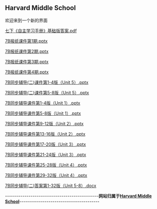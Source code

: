 ## Harvard Middle School
欢迎来到一个新的界面


[七下《自主学习手册》基础版答案.pdf](https://github.com/Nzw0906/2/files/8572146/default.pdf)


[7B报纸课件第1期.pptx](https://github.com/Nzw0906/2/files/8572192/7B.1.pptx)


[7B报纸课件第2期.pptx](https://github.com/Nzw0906/2/files/8572193/7B.2.pptx)


[7B报纸课件第3期.pptx](https://github.com/Nzw0906/2/files/8572195/7B.3.pptx)


[7B报纸课件第4期.pptx](https://github.com/Nzw0906/2/files/8572196/7B.4.pptx)


[7B同步辅导(二)课件第1-4版（Unit 5）.pptx](https://github.com/Nzw0906/2/files/8572197/7B.1-4.Unit.5.pptx)


[7B同步辅导(二)课件第5-8版（Unit 5）.pptx](https://github.com/Nzw0906/2/files/8572200/7B.5-8.Unit.5.pptx)


[7B同步辅导课件第1-4版（Unit 1）.pptx](https://github.com/Nzw0906/2/files/8572202/7B.1-4.Unit.1.pptx)


[7B同步辅导课件第5-8版（Unit 1）.pptx](https://github.com/Nzw0906/2/files/8572203/7B.5-8.Unit.1.pptx)


[7B同步辅导课件第9-12版（Unit 2）.pptx](https://github.com/Nzw0906/2/files/8572204/7B.9-12.Unit.2.pptx)


[7B同步辅导课件第13-16版（Unit 2）.pptx](https://github.com/Nzw0906/2/files/8572206/7B.13-16.Unit.2.pptx)


[7B同步辅导课件第17-20版（Unit 3）.pptx](https://github.com/Nzw0906/2/files/8572209/7B.17-20.Unit.3.pptx)


[7B同步辅导课件第21-24版（Unit 3）.pptx](https://github.com/Nzw0906/2/files/8572214/7B.21-24.Unit.3.pptx)


[7B同步辅导课件第25-28版（Unit 4）.pptx](https://github.com/Nzw0906/2/files/8572216/7B.25-28.Unit.4.pptx)


[7B同步辅导课件第29-32版（Unit 4）.pptx](https://github.com/Nzw0906/2/files/8572218/7B.29-32.Unit.4.pptx)


[7B同步辅导(二)答案第1-32版（Unit 5-8）.docx](https://github.com/Nzw0906/2/files/8583396/7B.1-32.Unit.5-8.docx)







------------------------------------------------**网站归属于[Harvard Middle School](https://nzw0906.github.io/1/)**-----------------------------------------



